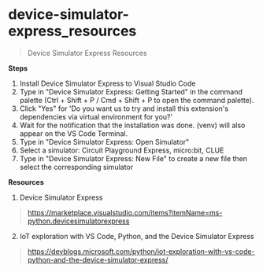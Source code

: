 # device-simulator-express_resources
> Device Simulator Express Resources

**Steps**
1. Install Device Simulator Express to Visual Studio Code
2. Type in "Device Simulator Express: Getting Started" in the command palette (Ctrl + Shift + P / Cmd + Shift + P to open the command palette).
3. Click "Yes" for 'Do you want us to try and install this extension's dependencies via virtual environment for you?'
4. Wait for the notification that the installation was done. (venv) will also appear on the VS Code Terminal.
5. Type in "Device Simulator Express: Open Simulator"
6. Select a simulator: Circuit Playground Express, micro:bit, CLUE
7. Type in "Device Simulator Express: New File" to create a new file then select the corresponding simulator


**Resources**

1. Device Simulator Express
> https://marketplace.visualstudio.com/items?itemName=ms-python.devicesimulatorexpress

2. IoT exploration with VS Code, Python, and the Device Simulator Express
> https://devblogs.microsoft.com/python/iot-exploration-with-vs-code-python-and-the-device-simulator-express/

